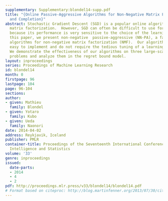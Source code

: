 ```yaml
---
supplementary: Supplementary:blondel14-supp.pdf
title: "{Online Passive-Aggressive Algorithms for Non-Negative Matrix Factorization
  and Completion}"
abstract: Stochastic Gradient Descent (SGD) is a popular online algorithm for large-scale
  matrix factorization.  However, SGD can often be difficult to use for practitioners,
  because its performance is very sensitive to the choice of the learning rate parameter.  In
  this paper, we present non-negative  passive-aggressive (NN-PA), a family of online
  algorithms for non-negative matrix factorization (NMF).  Our algorithms are scalable,
  easy to implement and do not require the tedious tuning of a learning rate parameter.
  We demonstrate the effectiveness of our algorithms on three large-scale matrix completion
  problems and analyze them in the regret bound model.
layout: inproceedings
series: Proceedings of Machine Learning Research
id: blondel14
month: 0
firstpage: 96
lastpage: 104
page: 96-104
sections: 
author:
- given: Mathieu
  family: Blondel
- given: Yotaro
  family: Kubo
- given: Ueda
  family: Naonori
date: 2014-04-02
address: Reykjavik, Iceland
publisher: PMLR
container-title: Proceedings of the Seventeenth International Conference on Artificial
  Intelligence and Statistics
volume: '33'
genre: inproceedings
issued:
  date-parts:
  - 2014
  - 4
  - 2
pdf: http://proceedings.mlr.press/v33/blondel14/blondel14.pdf
# Format based on citeproc: http://blog.martinfenner.org/2013/07/30/citeproc-yaml-for-bibliographies/
---
```

